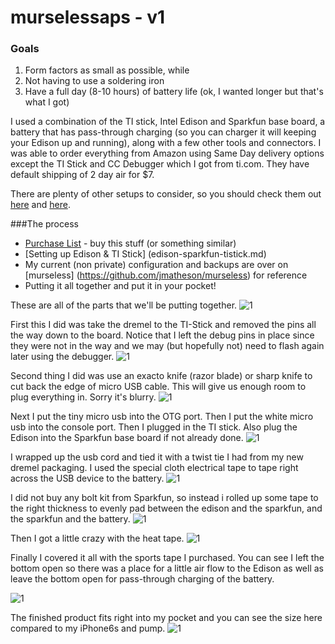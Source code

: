 # murselessaps - v1

### Goals
1. Form factors as small as possible, while
2. Not having to use a soldering iron
3. Have  a full day (8-10 hours) of battery life (ok, I wanted longer but that's what I got)

I used a combination of the TI stick, Intel Edison and Sparkfun base board, a battery that has pass-through charging (so you can charger it will keeping your Edison up and running), along with a few other tools and connectors. I was able to order everything from Amazon using Same Day delivery options except the TI Stick and CC Debugger which I got from ti.com. They have default shipping of 2 day air for $7.

There are plenty of other setups to consider, so you should check them out [here](https://github.com/oskarpearson/mmeowlink/wiki) and [here](https://github.com/openaps/docs).

###The process
* [Purchase List](http://amzn.com/w/10OD9UTHX6TTK) - buy this stuff (or something similar)
* [Setting up Edison & TI Stick] (edison-sparkfun-tistick.md)
* My current (non private) configuration and backups are over on [murseless] (https://github.com/jmatheson/murseless) for reference
* Putting it all together and put it in your pocket!

These are all of the parts that we'll be putting together.
![1](./images/IMG_4376.JPG)

First this I did was take the dremel to the TI-Stick and removed the pins all the way down to the board. Notice that I left the debug pins in place since they were not in the way and we may (but hopefully not) need to flash again later using the debugger.
![1](./images/IMG_4377.JPG)

Second thing I did was use an exacto knife (razor blade) or sharp knife to cut back the edge of micro USB cable. This will give us enough room to plug everything in. Sorry it's blurry.
![1](./images/IMG_4379.JPG)

Next I put the tiny micro usb into the OTG port.
Then I put the white micro usb into the console port.
Then I plugged in the TI stick.
Also plug the Edison into the Sparkfun base board if not already done.
![1](./images/IMG_4381.JPG)

I wrapped up the usb cord and tied it with a twist tie I had from my new dremel packaging. I used the special cloth electrical tape to tape right across the USB device to the battery.
![1](./images/IMG_4382.JPG)

I did not buy any bolt kit from Sparkfun, so instead i rolled up some tape to the right thickness to evenly pad between the edison and the sparkfun, and the sparkfun and the battery.
![1](./images/IMG_4384.JPG)

Then I got a little crazy with the heat tape.
![1](./images/IMG_4385.JPG)

Finally I covered it all with the sports tape I purchased. You can see I left the bottom open so there was a place for a little air flow to the Edison as well as leave the bottom open for pass-through charging of the battery.

![1](./images/IMG_4386.JPG)

The finished product fits right into my pocket and you can see the size here compared to my iPhone6s and pump.
![1](./images/IMG_4389.JPG)
